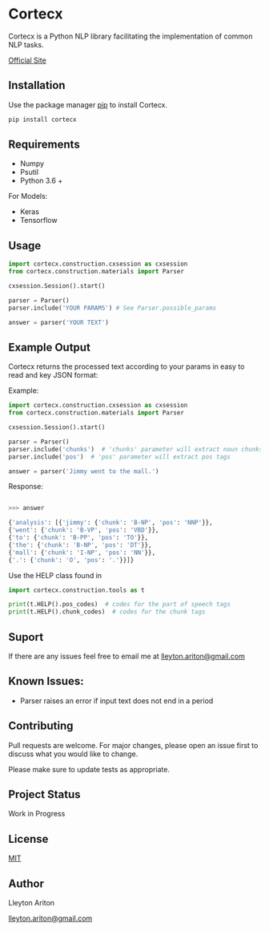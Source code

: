 # Cortecx

Cortecx is a Python NLP library facilitating the implementation of common NLP tasks.

[Official Site](https://www.cerybra.com/#cortecx)

## Installation

Use the package manager [pip](https://pip.pypa.io/en/stable/) to install Cortecx.

```bash
pip install cortecx
```
## Requirements

- Numpy
- Psutil
- Python 3.6 +

For Models:
- Keras
- Tensorflow

## Usage

```python
import cortecx.construction.cxsession as cxsession
from cortecx.construction.materials import Parser

cxsession.Session().start()

parser = Parser()
parser.include('YOUR PARAMS') # See Parser.possible_params

answer = parser('YOUR TEXT')

```

## Example Output

Cortecx returns the processed text according to your params in easy to read and key JSON format:

Example:
```python
import cortecx.construction.cxsession as cxsession
from cortecx.construction.materials import Parser

cxsession.Session().start()

parser = Parser()
parser.include('chunks')  # 'chunks' parameter will extract noun chunks
parser.include('pos')  # 'pos' parameter will extract pos tags

answer = parser('Jimmy went to the mall.')

```

Response:
```python

>>> answer

{'analysis': [{'jimmy': {'chunk': 'B-NP', 'pos': 'NNP'}},
{'went': {'chunk': 'B-VP', 'pos': 'VBD'}},
{'to': {'chunk': 'B-PP', 'pos': 'TO'}},
{'the': {'chunk': 'B-NP', 'pos': 'DT'}},
{'mall': {'chunk': 'I-NP', 'pos': 'NN'}},
{'.': {'chunk': 'O', 'pos': '.'}}]}

```

Use the HELP class found in

```python
import cortecx.construction.tools as t

print(t.HELP().pos_codes)  # codes for the part of speech tags
print(t.HELP().chunk_codes)  # codes for the chunk tags

```

## Suport

If there are any issues feel free to email me at [lleyton.ariton@gmail.com]()

## Known Issues:

- Parser raises an error if input text does not end in a period

## Contributing
Pull requests are welcome. For major changes, please open an issue first to discuss what you would like to change.

Please make sure to update tests as appropriate.


## Project Status

Work in Progress

## License
[MIT](https://choosealicense.com/licenses/mit/)

## Author
Lleyton Ariton

[lleyton.ariton@gmail.com]()
